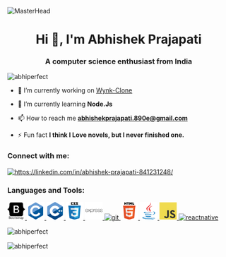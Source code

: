 ![MasterHead](https://ssodiumm.files.wordpress.com/2018/06/1_jb76mlzjinhgsqqvxm7lsq.gif)
<h1 align="center">Hi 👋, I'm Abhishek Prajapati</h1>
<h3 align="center">A computer science enthusiast from India</h3>

<p align="left"> <img src="https://komarev.com/ghpvc/?username=abhiperfect&label=Profile%20views&color=0e75b6&style=flat" alt="abhiperfect" /> </p>

- 🔭 I’m currently working on [Wynk-Clone](https://abhiperfect.github.io/Wynk-Clone/)

- 🌱 I’m currently learning **Node.Js**

- 📫 How to reach me **abhishekprajapati.890e@gmail.com**

- ⚡ Fun fact **I think I Love novels, but I never finished one.**

<h3 align="left">Connect with me:</h3>
<p align="left">
<a href="https://linkedin.com/in/https://linkedin.com/in/abhishek-prajapati-841231248/" target="blank"><img align="center" src="https://raw.githubusercontent.com/rahuldkjain/github-profile-readme-generator/master/src/images/icons/Social/linked-in-alt.svg" alt="https://linkedin.com/in/abhishek-prajapati-841231248/" height="30" width="40" /></a>
</p>

<h3 align="left">Languages and Tools:</h3>
<p align="left"> <a href="https://getbootstrap.com" target="_blank" rel="noreferrer"> <img src="https://raw.githubusercontent.com/devicons/devicon/master/icons/bootstrap/bootstrap-plain-wordmark.svg" alt="bootstrap" width="40" height="40"/> </a> <a href="https://www.cprogramming.com/" target="_blank" rel="noreferrer"> <img src="https://raw.githubusercontent.com/devicons/devicon/master/icons/c/c-original.svg" alt="c" width="40" height="40"/> </a> <a href="https://www.w3schools.com/cpp/" target="_blank" rel="noreferrer"> <img src="https://raw.githubusercontent.com/devicons/devicon/master/icons/cplusplus/cplusplus-original.svg" alt="cplusplus" width="40" height="40"/> </a> <a href="https://www.w3schools.com/css/" target="_blank" rel="noreferrer"> <img src="https://raw.githubusercontent.com/devicons/devicon/master/icons/css3/css3-original-wordmark.svg" alt="css3" width="40" height="40"/> </a> <a href="https://expressjs.com" target="_blank" rel="noreferrer"> <img src="https://raw.githubusercontent.com/devicons/devicon/master/icons/express/express-original-wordmark.svg" alt="express" width="40" height="40"/> </a> <a href="https://git-scm.com/" target="_blank" rel="noreferrer"> <img src="https://www.vectorlogo.zone/logos/git-scm/git-scm-icon.svg" alt="git" width="40" height="40"/> </a> <a href="https://www.w3.org/html/" target="_blank" rel="noreferrer"> <img src="https://raw.githubusercontent.com/devicons/devicon/master/icons/html5/html5-original-wordmark.svg" alt="html5" width="40" height="40"/> </a> <a href="https://www.java.com" target="_blank" rel="noreferrer"> <img src="https://raw.githubusercontent.com/devicons/devicon/master/icons/java/java-original.svg" alt="java" width="40" height="40"/> </a> <a href="https://developer.mozilla.org/en-US/docs/Web/JavaScript" target="_blank" rel="noreferrer"> <img src="https://raw.githubusercontent.com/devicons/devicon/master/icons/javascript/javascript-original.svg" alt="javascript" width="40" height="40"/> </a> <a href="https://reactnative.dev/" target="_blank" rel="noreferrer"> <img src="https://reactnative.dev/img/header_logo.svg" alt="reactnative" width="40" height="40"/> </a> </p>

<p><img align="center" src="https://github-readme-stats.vercel.app/api/top-langs?username=abhiperfect&show_icons=true&locale=en&layout=compact" alt="abhiperfect" /></p>

<p><img align="center" src="https://github-readme-streak-stats.herokuapp.com/?user=abhiperfect&" alt="abhiperfect" /></p>
